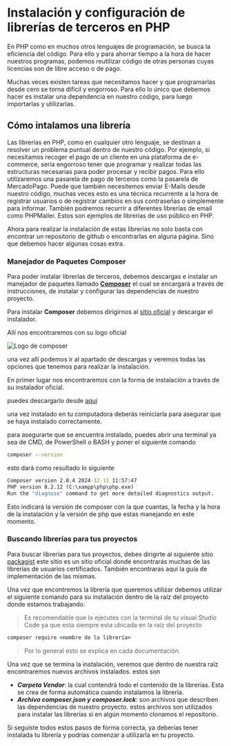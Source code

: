 # Instalación y configuración de librerías de terceros en PHP

En PHP como en muchos otros lenguajes de programación, se busca la eficiencia del código. Para ello y para ahorrar tiempo a la hora de hacer nuestros programas, podemos reutilizar código de otras personas cuyas licencias son de libre acceso o de pago.

Muchas veces existen tareas que necesitamos hacer y que programarlas desde cero se torna difícil y engorroso. Para ello lo único que debemos hacer es instalar una dependencia en nuestro código, para luego importarlas y utilizarlas.

## Cómo intalamos una librería

Las librerías en PHP, como en cualquier otro lenguaje, se destinan a resolver un problema puntual dentro de nuestro código. Por ejemplo, si necesitamos recoger el pago de un cliente en una plataforma de e-commerce, sería engorroso tener que programar y realizar todas las estructuras necesarias para poder procesar y recibir pagos. Para ello utilizaremos una pasarela de pago de terceros como la pasarela de MercadoPago.
Puede que también necesitemos enviar E-Mails desde nuestro código, muchas veces esto es una técnica recurrente a la hora de registrar usuarios o de registrar cambios en sus contraseñas o simplemente para informar. También podremos recurrir a diferentes librerías de email como PHPMailer.
Estos son ejemplos de librerías de uso público en PHP.

Ahora para realizar la instalación de estas librerías no solo basta con encontrar un repositorio de github o encontrarlas en alguna página. Sino que debemos hacer algunas cosas extra.

### Manejador de Paquetes Composer

Para poder instalar librerías de terceros, debemos descargas e instalar un manejador de paquetes llamado **[Composer](https://getcomposer.org/)** el cual se encargará a través de instrucciones, de instalar y configurar las dependencias de nuestro proyecto.

Para instalar **Composer** debemos dirigirnos al [sitio oficial](https://getcomposer.org/) y descargar el instalador.

Allí nos encontraremos con su logo oficial

![Logo de composer](https://getcomposer.org/img/logo-composer-transparent5.png)

una vez allí podemos ir al apartado de descargas y veremos todas las opciones que tenemos para realizar la instalación.

En primer lugar nos encontraremos con la forma de instalación a través de su instalador oficial.

puedes descargarlo desde [aquí](https://getcomposer.org/Composer-Setup.exe)

una vez instalado en tu computadora deberás reiniciarla para asegurar que se haya instalado correctamente.

para asegurarte que se encuentra instalado, puedes abrir una terminal ya sea de CMD, de PowerShell o BASH y poner el siguiente comando

```cmd
composer --version
```

esto dará como resultado lo siguiente

```cmd
Composer version 2.8.4 2024-12-11 11:57:47
PHP version 8.2.12 (C:\xampp\php\php.exe)
Run the "diagnose" command to get more detailed diagnostics output.
```

Esto indicará la versión de composer con la que cuantas, la fecha y la hora de la instalación y la versión de php que estas manejando en este momento.

### Buscando librerías para tus proyectos

Para buscar librerías para tus proyectos, debes dirigirte al siguiente sitio [packagist](https://packagist.org/) este sitio es un sitio oficial donde encontrarás muchas de las librerías de usuarios certificados. También encontraras aquí la guía de implementación de las mismas.

Una vez que encontremos la librería que queremos utilizar debemos utilizar el siguiente comando para su instalación dentro de la raíz del proyecto donde estamos trabajando.

> Es recomendable que lo ejecutes con la terminal de tu visual Studio Code ya que esta siempre esta ubicada en la raíz del proyecto

```cmd
composer require <nombre de la librería>
```

> Por lo general esto se explica en cada documentación.

Una vez que se termina la instalación, veremos que dentro de nuestra raíz encontraremos nuevos archivos instalados.
estos son

- **_Carpeta Vendor_**: la cual contendrá todo el contenido de la librerías. Esta se crea de forma automática cuando instalamos la librería.
- **_Archivo composer.json y composer.lock_**: son archivos que describen las dependencias de nuestro proyecto. estos archivos son utilizados para instalar las librerías si en algún momento clonamos el repositorio.

Si seguiste todos estos pasos de forma correcta, ya deberías tener instalada tu librería y podrías comenzar a utilizarla en tu proyecto.
